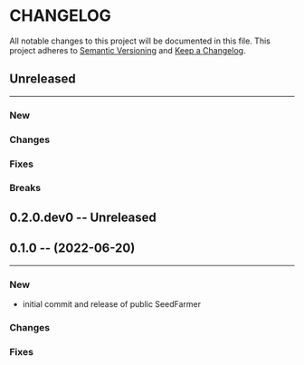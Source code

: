 # CHANGELOG

All notable changes to this project will be documented in this file.
This project adheres to [Semantic Versioning](http://semver.org/) and [Keep a Changelog](http://keepachangelog.com/).



## Unreleased
---

### New

### Changes

### Fixes

### Breaks


## 0.2.0.dev0 -- Unreleased



## 0.1.0 -- (2022-06-20)
---

### New
* initial commit and release of public SeedFarmer

### Changes

### Fixes

